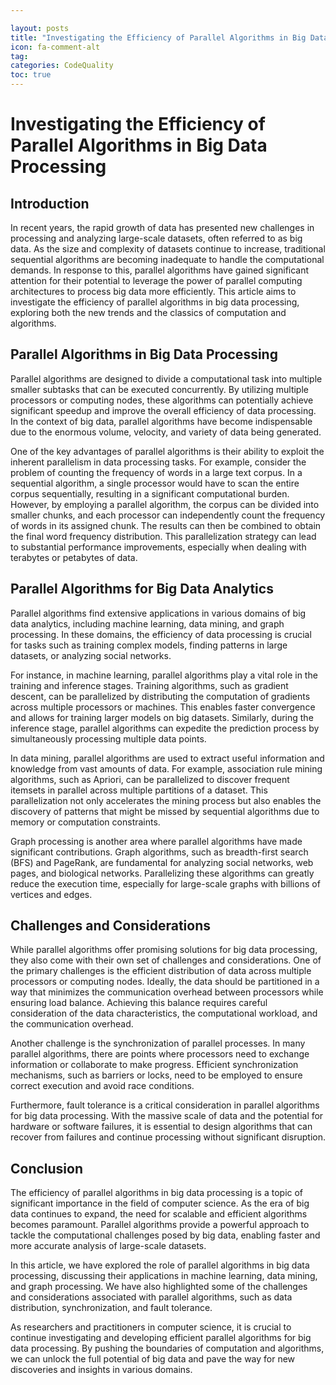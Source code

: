 ```yaml
---

layout: posts
title: "Investigating the Efficiency of Parallel Algorithms in Big Data Processing"
icon: fa-comment-alt
tag:      
categories: CodeQuality
toc: true
---
```




# Investigating the Efficiency of Parallel Algorithms in Big Data Processing

## Introduction

In recent years, the rapid growth of data has presented new challenges in processing and analyzing large-scale datasets, often referred to as big data. As the size and complexity of datasets continue to increase, traditional sequential algorithms are becoming inadequate to handle the computational demands. In response to this, parallel algorithms have gained significant attention for their potential to leverage the power of parallel computing architectures to process big data more efficiently. This article aims to investigate the efficiency of parallel algorithms in big data processing, exploring both the new trends and the classics of computation and algorithms.

## Parallel Algorithms in Big Data Processing

Parallel algorithms are designed to divide a computational task into multiple smaller subtasks that can be executed concurrently. By utilizing multiple processors or computing nodes, these algorithms can potentially achieve significant speedup and improve the overall efficiency of data processing. In the context of big data, parallel algorithms have become indispensable due to the enormous volume, velocity, and variety of data being generated.

One of the key advantages of parallel algorithms is their ability to exploit the inherent parallelism in data processing tasks. For example, consider the problem of counting the frequency of words in a large text corpus. In a sequential algorithm, a single processor would have to scan the entire corpus sequentially, resulting in a significant computational burden. However, by employing a parallel algorithm, the corpus can be divided into smaller chunks, and each processor can independently count the frequency of words in its assigned chunk. The results can then be combined to obtain the final word frequency distribution. This parallelization strategy can lead to substantial performance improvements, especially when dealing with terabytes or petabytes of data.

## Parallel Algorithms for Big Data Analytics

Parallel algorithms find extensive applications in various domains of big data analytics, including machine learning, data mining, and graph processing. In these domains, the efficiency of data processing is crucial for tasks such as training complex models, finding patterns in large datasets, or analyzing social networks.

For instance, in machine learning, parallel algorithms play a vital role in the training and inference stages. Training algorithms, such as gradient descent, can be parallelized by distributing the computation of gradients across multiple processors or machines. This enables faster convergence and allows for training larger models on big datasets. Similarly, during the inference stage, parallel algorithms can expedite the prediction process by simultaneously processing multiple data points.

In data mining, parallel algorithms are used to extract useful information and knowledge from vast amounts of data. For example, association rule mining algorithms, such as Apriori, can be parallelized to discover frequent itemsets in parallel across multiple partitions of a dataset. This parallelization not only accelerates the mining process but also enables the discovery of patterns that might be missed by sequential algorithms due to memory or computation constraints.

Graph processing is another area where parallel algorithms have made significant contributions. Graph algorithms, such as breadth-first search (BFS) and PageRank, are fundamental for analyzing social networks, web pages, and biological networks. Parallelizing these algorithms can greatly reduce the execution time, especially for large-scale graphs with billions of vertices and edges.

## Challenges and Considerations

While parallel algorithms offer promising solutions for big data processing, they also come with their own set of challenges and considerations. One of the primary challenges is the efficient distribution of data across multiple processors or computing nodes. Ideally, the data should be partitioned in a way that minimizes the communication overhead between processors while ensuring load balance. Achieving this balance requires careful consideration of the data characteristics, the computational workload, and the communication overhead.

Another challenge is the synchronization of parallel processes. In many parallel algorithms, there are points where processors need to exchange information or collaborate to make progress. Efficient synchronization mechanisms, such as barriers or locks, need to be employed to ensure correct execution and avoid race conditions.

Furthermore, fault tolerance is a critical consideration in parallel algorithms for big data processing. With the massive scale of data and the potential for hardware or software failures, it is essential to design algorithms that can recover from failures and continue processing without significant disruption.

## Conclusion

The efficiency of parallel algorithms in big data processing is a topic of significant importance in the field of computer science. As the era of big data continues to expand, the need for scalable and efficient algorithms becomes paramount. Parallel algorithms provide a powerful approach to tackle the computational challenges posed by big data, enabling faster and more accurate analysis of large-scale datasets.

In this article, we have explored the role of parallel algorithms in big data processing, discussing their applications in machine learning, data mining, and graph processing. We have also highlighted some of the challenges and considerations associated with parallel algorithms, such as data distribution, synchronization, and fault tolerance.

As researchers and practitioners in computer science, it is crucial to continue investigating and developing efficient parallel algorithms for big data processing. By pushing the boundaries of computation and algorithms, we can unlock the full potential of big data and pave the way for new discoveries and insights in various domains.